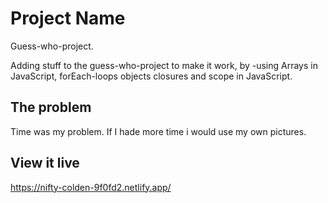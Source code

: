 # Project Name

Guess-who-project.

Adding stuff to the guess-who-project to make it work, by -using Arrays in JavaScript, forEach-loops objects closures and scope in JavaScript.

## The problem
Time was my problem.
If I hade more time i would use my own pictures.

## View it live

https://nifty-colden-9f0fd2.netlify.app/
